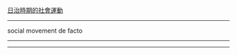[日治時期的社會運動](https://www.voicetube.com/videos/80853/37346773)

--------

social movement
de facto



------




------


